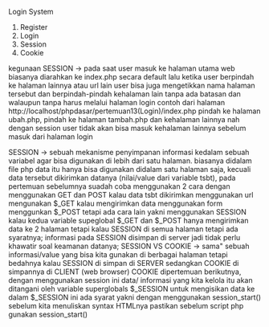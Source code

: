 Login System
1. Register
2. Login
3. Session
4. Cookie 

kegunaan SESSION -> pada saat user masuk ke halaman utama web biasanya diarahkan ke index.php secara default lalu ketika user berpindah ke halaman lainnya  atau url lain user bisa juga mengetikkan nama halaman tersebut dan berpindah-pindah kehalaman lain tanpa ada batasan dan walaupun tanpa harus melalui halaman login contoh dari halaman http://localhost/phpdasar/pertemuan13(Login)/index.php pindah ke halaman ubah.php, pindah ke halaman tambah.php dan kehalaman lainnya nah dengan session user tidak akan bisa masuk kehalaman lainnya sebelum masuk dari halaman login

SESSION -> sebuah mekanisme penyimpanan informasi kedalam sebuah variabel agar bisa digunakan di lebih dari satu halaman. biasanya didalam file php data itu hanya bisa digunakan didalam satu halaman saja, kecuali data tersebut dikirimkan datanya (nilai/value dari variable tsbt), pada pertemuan sebelumnya suadah coba menggunakan 2 cara dengan menggunakan GET dan POST kalau data tsbt dikirimkan menggunakan url mengunakan $_GET kalau mengirimkan data menggunakan form menggunkan $_POST tetapi ada cara lain yakni menggunakan SESSION kalau kedua variable supeglobal $_GET dan $_POST hanya mengirimkan data ke 2 halaman tetapi kalau SESSION di semua halaman tetapi ada syaratnya; informasi pada SESSION disimpan di server jadi tidak perlu khawatir soal keamanan datanya; SESSION VS COOKIE -> sama" sebuah informasi/value yang bisa kita gunakan di berbagai halaman tetapi bedahnya kalau SESSION di simpan di SERVER sedangkan COOKIE di simpannya di CLIENT (web browser) COOKIE dipertemuan berikutnya, dengan menggunakan session ini data/ informasi yang kita kelola itu akan ditangani oleh variable superglobals $_SESSION untuk mengisikan data ke dalam $_SESSION ini ada syarat yakni dengan menggunakan session_start() sebelum kita menuliskan syntax HTMLnya pastikan sebelum script php gunakan session_start()  